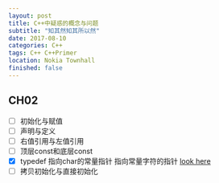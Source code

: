 ```yaml
---
layout: post
title: C++中疑惑的概念与问题
subtitle: "知其然知其所以然"
date: 2017-08-10 
categories: C++ 
tags: C++ C++Primer
location: Nokia Townhall
finished: false
---
```


## CH02

- [ ] 初始化与赋值
- [ ] 声明与定义
- [ ] 右值引用与左值引用
- [ ] 顶层const和底层const
- [x] typedef 指向char的常量指针 指向常量字符的指针 [look here](http://liuyanfight.github.io/c++/Cpp-ch02.html#dir15)
- [ ] 拷贝初始化与直接初始化

